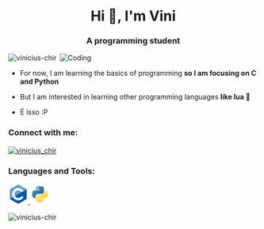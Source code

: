 <h1 align="center">Hi 👋, I'm Vini</h1>
<h3 align="center">A programming student</h3>
<img align="right" alt="Coding" width="400" src="https://cdn.discordapp.com/attachments/1065408443965517836/1229250626601357352/Screenshot_20230113-194403_Samsung_Internet.jpg?ex=66553b5b&is=6653e9db&hm=63d4eb6ab9420dfbf24efdaff8b2f66ac322de26bfa4622c3aa9881a9e1fd3e9&">
<p align="left"> <img src="https://komarev.com/ghpvc/?username=vinicius-chir&label=Profile%20views&color=0e75b6&style=flat" alt="vinicius-chir" /> </p>

- For now, I am learning the basics of programming **so I am focusing on C and Python**

- But I am interested in learning other programming languages **like lua 🌙**

- É isso :P

<h3 align="left">Connect with me:</h3>
<p align="left">
<a href="https://instagram.com/vinicius_chir" target="blank"><img align="center" src="https://raw.githubusercontent.com/rahuldkjain/github-profile-readme-generator/master/src/images/icons/Social/instagram.svg" alt="vinicius_chir" height="30" width="40" /></a>
</p>

<h3 align="left">Languages and Tools:</h3>
<p align="left"> <a href="https://www.cprogramming.com/" target="_blank" rel="noreferrer"> <img src="https://raw.githubusercontent.com/devicons/devicon/master/icons/c/c-original.svg" alt="c" width="40" height="40"/> </a> <a href="https://www.python.org" target="_blank" rel="noreferrer"> <img src="https://raw.githubusercontent.com/devicons/devicon/master/icons/python/python-original.svg" alt="python" width="40" height="40"/> </a> </p>

<p><img align="center" src="https://github-readme-stats.vercel.app/api/top-langs?username=vinicius-chir&show_icons=true&locale=en&layout=compact" alt="vinicius-chir" /></p>
